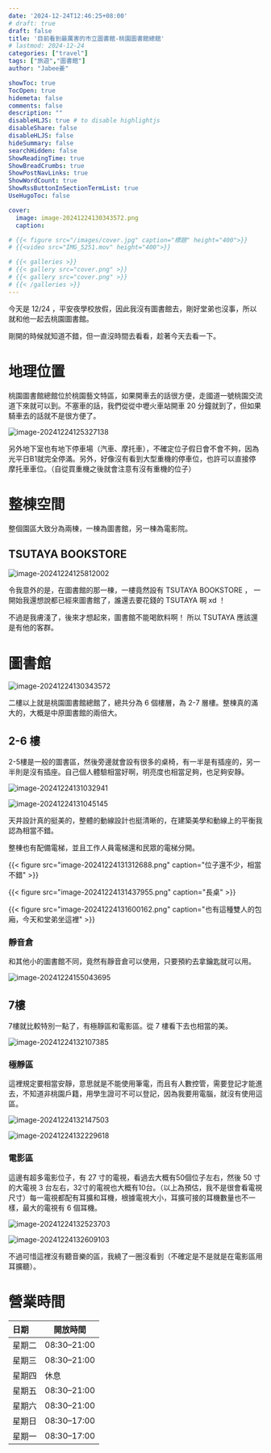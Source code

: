 ```yaml
---
date: '2024-12-24T12:46:25+08:00'
# draft: true
draft: false
title: '目前看到最厲害的市立圖書館-桃園圖書館總館'
# lastmod: 2024-12-24
categories: ["travel"]
tags: ["旅遊","圖書館"]
author: "Jabee姜"

showToc: true
TocOpen: true
hidemeta: false
comments: false
description: ""
disableHLJS: true # to disable highlightjs
disableShare: false
disableHLJS: false
hideSummary: false
searchHidden: false
ShowReadingTime: true
ShowBreadCrumbs: true
ShowPostNavLinks: true
ShowWordCount: true
ShowRssButtonInSectionTermList: true
UseHugoToc: false

cover:
  image: image-20241224130343572.png
  caption: 

# {{< figure src="/images/cover.jpg" caption="標題" height="400">}}
# {{<video src="IMG_5251.mov" height="400">}}

# {{< galleries >}}
# {{< gallery src="cover.png" >}}
# {{< gallery src="cover.png" >}}
# {{< /galleries >}}
---
```


今天是 12/24 ，平安夜學校放假，因此我沒有圖書館去，剛好堂弟也沒事，所以就和他一起去桃園圖書館。

剛開的時候就知道不錯，但一直沒時間去看看，趁著今天去看一下。

# 地理位置

桃園圖書館總館位於桃園藝文特區，如果開車去的話很方便，走國道一號桃園交流道下來就可以到。不塞車的話，我們從從中壢火車站開車 20 分鐘就到了，但如果騎車去的話就不是很方便了。

![image-20241224125327138](image-20241224125327138.png)

另外地下室也有地下停車場（汽車、摩托車），不確定位子假日會不會不夠，因為光平日B1就完全停滿。另外，好像沒有看到大型重機的停車位，也許可以直接停摩托車車位。（自從買重機之後就會注意有沒有重機的位子）

# 整棟空間

整個園區大致分為兩棟，一棟為圖書館，另一棟為電影院。

## TSUTAYA BOOKSTORE

![image-20241224125812002](image-20241224125812002.png)

令我意外的是，在圖書館的那一棟，一樓竟然設有 TSUTAYA BOOKSTORE ， 一開始我還想說都已經來圖書館了，誰還去要花錢的 TSUTAYA 啊 xd ！

不過是我膚淺了，後來才想起來，圖書館不能喝飲料啊！ 所以 TSUTAYA 應該還是有他的客群。



# 圖書館

![image-20241224130343572](image-20241224130343572.png)

二樓以上就是桃園圖書館總館了，總共分為 6 個樓層，為 2-7 層樓。整棟真的滿大的，大概是中原圖書館的兩倍大。

## 2-6 樓

2-5樓是一般的圖書區，然後旁邊就會設有很多的桌椅，有一半是有插座的，另一半則是沒有插座。自己個人體驗相當好啊，明亮度也相當足夠，也足夠安靜。

![image-20241224131032941](image-20241224131032941.png)

![image-20241224131045145](image-20241224131045145.png)

天井設計真的挺美的，整體的動線設計也挺清晰的，在建築美學和動線上的平衡我認為相當不錯。

整棟也有配備電梯，並且工作人員電梯還和民眾的電梯分開。

{{< figure src="image-20241224131312688.png" caption="位子還不少，相當不錯" >}}

{{< figure src="image-20241224131437955.png" caption="長桌" >}}

{{< figure src="image-20241224131600162.png" caption="也有這種雙人的包廂，今天和堂弟坐這裡" >}}

### 靜音倉

和其他小的圖書館不同，竟然有靜音倉可以使用，只要預約去拿鑰匙就可以用。

![image-20241224155043695](image-20241224155043695.png)

## 7樓

7樓就比較特別一點了，有極靜區和電影區。從 7 樓看下去也相當的美。

![image-20241224132107385](image-20241224132107385.png)

### 極靜區

這裡規定要相當安靜，意思就是不能使用筆電，而且有人數控管，需要登記才能進去，不知道非桃園戶籍，用學生證可不可以登記，因為我要用電腦，就沒有使用這區。

![image-20241224132147503](image-20241224132147503.png)

![image-20241224132229618](image-20241224132229618.png)

### 電影區

這邊有超多電影位子，有 27 寸的電視，看過去大概有50個位子左右，然後 50 寸的大電視 3 台左右，32寸的電視也大概有10台。（以上為預估，我不是很會看電視尺寸）每一電視都配有耳擴和耳機，根據電視大小，耳擴可接的耳機數量也不一樣，最大的電視有 6 個耳機。

![image-20241224132523703](image-20241224132523703.png)

![image-20241224132609103](image-20241224132609103.png)

不過可惜這裡沒有聽音樂的區，我繞了一圈沒看到（不確定是不是就是在電影區用耳擴聽）。



# 營業時間

| 日期   | 開放時間    |
| :----- | ----------- |
| 星期二 | 08:30–21:00 |
| 星期三 | 08:30–21:00 |
| 星期四 | 休息        |
| 星期五 | 08:30–21:00 |
| 星期六 | 08:30–21:00 |
| 星期日 | 08:30–17:00 |
| 星期一 | 08:30–17:00 |

